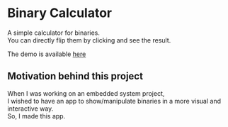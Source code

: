 # Binary Calculator 
A simple calculator for binaries. \
You can directly flip them by clicking and see the result.

The demo is available [here](https://lulkafe.github.io/BinaryCalc/)

## Motivation behind this project
When I was working on an embedded system project, \
I wished to have an app to show/manipulate binaries in a more visual and interactive way. \
So, I made this app.
